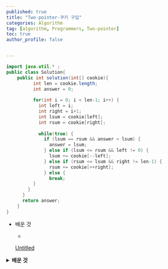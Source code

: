 ```yaml
---
published: true
title: "Two-pointer-쿠키 구입" 
categories: Algorithm 
tag: [algorithm, Programmers, Two-pointer] 
toc: true
author_profile: false 


---
```




```java
import java.util.* ;    
public class Solution{
    public int solution(int[] cookie){
		  int len = cookie.length;
		  int answer = 0;
  
		  for(int i = 0; i < len-1; i++) {
		    int left = i;
		    int right = i+1;
		    int lsum = cookie[left];
		    int rsum = cookie[right];
    
		    while(true) {
		      if (lsum == rsum && answer < lsum) {
		        answer = lsum;
		      } else if (lsum <= rsum && left != 0) {
		        lsum += cookie[--left];
		      } else if (rsum <= lsum && right != len-1) {
		        rsum += cookie[++right];
		      } else {
		        break;
	      }
	    }
	  }  
	  return answer;
	}
}
```

- 배운 것

  - 

  [Untitled](http://44.com)

  

<details>
<summary><b> 배운 것 </b></summary>
<div markdown="1">

1. **핵심 아이디어** : ‘모든’ 경계를 기준으로 양쪽 방향의 순열의 합이 같아지는 경우의 최대 값을 구하는 문제



2. **알고리즘 1: 완전 탐색** —> 외부 반복문

- 완전탐색 : 양방향 누적합이 같아지더라도 더 큰 경우가 있을 수 있기 때문에 배열의 마지막 요소까지 경계점으로 고려해서 최대합을 구해야함
- 순차탐색 : 정렬되어있지 않기때문에 순차탐색 (배열의 첫 요소부터 검사 시작)



3. **알고리즘 2: 투포인터** —> 내부 반복문

- 각 경계점마다 순열의 합이 같아지는지, 그 합이 얼만지 확인
- 두 형제의 바구니는 연속해야하기 때문에 경계점은 하나라는게 포인트
- 누적합을 비교해가면서 포인터 확대하다가, 각각의 포인터가 배열의 양끝에 도달할 경우 해당 경계점은 pass
- 주의: 해당 경계점에 대한 누적 합이 같게 나오더라도 탐색을 종료해선 안됨. 계속 확대 하다 보면 더 큰 누적합 값이 나올 수 있기 때문



4. **유사한 문제** : ‘가장 긴 펠린드롬’  ([문제링크](https://school.programmers.co.kr/learn/courses/30/lessons/12904)) 

</div>
</details> 
